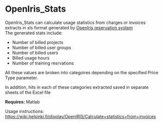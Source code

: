# OpenIris_Stats

OpenIris_Stats can calculate usage statistics from charges or invoices extracts in xls format generated by <a href="https://www.openiris.io/">OpenIris reservation system</a><br>
The generated stats include:
- Number of billed projects
- Number of billed user groups
- Number of billed users
- Billed usage hours
- Number of training resrvations

All these values are broken into categoires depending on the specified Price Type parameter.

In addition, hits in each of these categories extracted saved in separate sheets of the Excel file

<b>Requires:</b> Matlab

Usage instructions: https://wiki.helsinki.fi/display/OpenIRIS/Calculate+statistics+from+invoices
